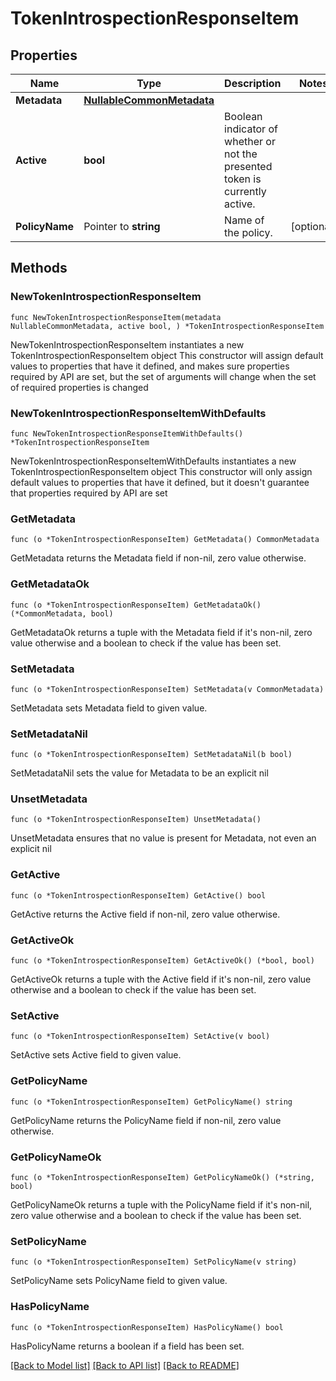 <!--
Copyright (C) 2020-2025 Arm Limited or its affiliates and Contributors. All rights reserved.
SPDX-License-Identifier: Apache-2.0
-->
# TokenIntrospectionResponseItem

## Properties

Name | Type | Description | Notes
------------ | ------------- | ------------- | -------------
**Metadata** | [**NullableCommonMetadata**](CommonMetadata.md) |  | 
**Active** | **bool** | Boolean indicator of whether or not the presented token is currently active. | 
**PolicyName** | Pointer to **string** | Name of the policy. | [optional] 

## Methods

### NewTokenIntrospectionResponseItem

`func NewTokenIntrospectionResponseItem(metadata NullableCommonMetadata, active bool, ) *TokenIntrospectionResponseItem`

NewTokenIntrospectionResponseItem instantiates a new TokenIntrospectionResponseItem object
This constructor will assign default values to properties that have it defined,
and makes sure properties required by API are set, but the set of arguments
will change when the set of required properties is changed

### NewTokenIntrospectionResponseItemWithDefaults

`func NewTokenIntrospectionResponseItemWithDefaults() *TokenIntrospectionResponseItem`

NewTokenIntrospectionResponseItemWithDefaults instantiates a new TokenIntrospectionResponseItem object
This constructor will only assign default values to properties that have it defined,
but it doesn't guarantee that properties required by API are set

### GetMetadata

`func (o *TokenIntrospectionResponseItem) GetMetadata() CommonMetadata`

GetMetadata returns the Metadata field if non-nil, zero value otherwise.

### GetMetadataOk

`func (o *TokenIntrospectionResponseItem) GetMetadataOk() (*CommonMetadata, bool)`

GetMetadataOk returns a tuple with the Metadata field if it's non-nil, zero value otherwise
and a boolean to check if the value has been set.

### SetMetadata

`func (o *TokenIntrospectionResponseItem) SetMetadata(v CommonMetadata)`

SetMetadata sets Metadata field to given value.


### SetMetadataNil

`func (o *TokenIntrospectionResponseItem) SetMetadataNil(b bool)`

 SetMetadataNil sets the value for Metadata to be an explicit nil

### UnsetMetadata
`func (o *TokenIntrospectionResponseItem) UnsetMetadata()`

UnsetMetadata ensures that no value is present for Metadata, not even an explicit nil
### GetActive

`func (o *TokenIntrospectionResponseItem) GetActive() bool`

GetActive returns the Active field if non-nil, zero value otherwise.

### GetActiveOk

`func (o *TokenIntrospectionResponseItem) GetActiveOk() (*bool, bool)`

GetActiveOk returns a tuple with the Active field if it's non-nil, zero value otherwise
and a boolean to check if the value has been set.

### SetActive

`func (o *TokenIntrospectionResponseItem) SetActive(v bool)`

SetActive sets Active field to given value.


### GetPolicyName

`func (o *TokenIntrospectionResponseItem) GetPolicyName() string`

GetPolicyName returns the PolicyName field if non-nil, zero value otherwise.

### GetPolicyNameOk

`func (o *TokenIntrospectionResponseItem) GetPolicyNameOk() (*string, bool)`

GetPolicyNameOk returns a tuple with the PolicyName field if it's non-nil, zero value otherwise
and a boolean to check if the value has been set.

### SetPolicyName

`func (o *TokenIntrospectionResponseItem) SetPolicyName(v string)`

SetPolicyName sets PolicyName field to given value.

### HasPolicyName

`func (o *TokenIntrospectionResponseItem) HasPolicyName() bool`

HasPolicyName returns a boolean if a field has been set.


[[Back to Model list]](../README.md#documentation-for-models) [[Back to API list]](../README.md#documentation-for-api-endpoints) [[Back to README]](../README.md)



